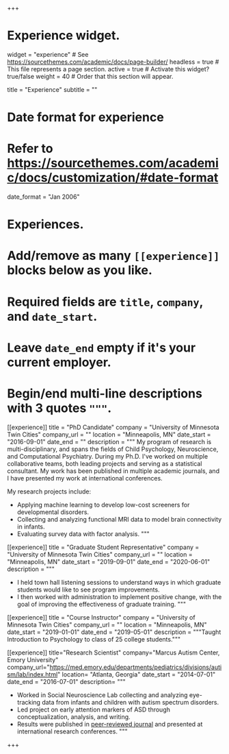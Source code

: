 +++
# Experience widget.
widget = "experience"  # See https://sourcethemes.com/academic/docs/page-builder/
headless = true  # This file represents a page section.
active = true  # Activate this widget? true/false
weight = 40  # Order that this section will appear.

title = "Experience"
subtitle = ""

# Date format for experience
#   Refer to https://sourcethemes.com/academic/docs/customization/#date-format
date_format = "Jan 2006"

# Experiences.
#   Add/remove as many `[[experience]]` blocks below as you like.
#   Required fields are `title`, `company`, and `date_start`.
#   Leave `date_end` empty if it's your current employer.
#   Begin/end multi-line descriptions with 3 quotes `"""`.

[[experience]]
  title = "PhD Candidate"
  company = "University of Minnesota Twin Cities"
  company_url = ""
  location = "Minneapolis, MN"
  date_start = "2016-09-01"
  date_end = ""
  description = """
  My program of research is multi-disciplinary, and spans the fields of Child Psychology, Neuroscience, and Computational Psychiatry. During my Ph.D. I've worked on multiple collaborative teams, both leading projects and serving as a statistical consultant. My work has been published in multiple academic journals, and I have presented my work at international conferences.  
  
  My research projects include:
  
  * Applying machine learning to develop low-cost screeners for developmental disorders.
  * Collecting and analyzing functional MRI data to model brain connectivity in infants.
  * Evaluating survey data with factor analysis. 
  """

[[experience]]
  title = "Graduate Student Representative"
  company = "University of Minnesota Twin Cities"
  company_url = ""
  location = "Minneapolis, MN"
  date_start = "2019-09-01"
  date_end = "2020-06-01"
  description = """
  * I held town hall listening sessions to understand ways in which graduate students would like to see program improvements.
  * I then worked with administration to implement positive change, with the goal of improving the effectiveness of graduate training. 
  """
  

[[experience]]
  title = "Course Instructor"
  company = "University of Minnesota Twin Cities"
  company_url = ""
  location = "Minneapolis, MN"
  date_start = "2019-01-01"
  date_end = "2019-05-01"
  description = """Taught Introduction to Psychology to class of 25 college students."""

[[experience]]
  title="Research Scientist"
  company="Marcus Autism Center, Emory University"
  company_url="https://med.emory.edu/departments/pediatrics/divisions/autism/lab/index.html"
  location= "Atlanta, Georgia"
  date_start = "2014-07-01"
  date_end = "2016-07-01"
  description= """
  
  * Worked in Social Neuroscience Lab collecting and analyzing eye-tracking data from infants and children with autism spectrum disorders.
  * Led project on early attention markers of ASD through conceptualization, analysis, and writing. 
  * Results were published in [peer-reviewed journal](https://www.nature.com/articles/s41598-018-20808-0/) and presented at international research conferences. 
  """
  

  
+++
